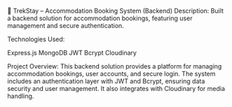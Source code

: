 🏨 TrekStay – Accommodation Booking System (Backend)
Description:
Built a backend solution for accommodation bookings, featuring user management and secure authentication.

Technologies Used:

Express.js
MongoDB
JWT
Bcrypt
Cloudinary


Project Overview:
This backend solution provides a platform for managing accommodation bookings, user accounts, and secure login. The system includes an authentication layer with JWT and Bcrypt, ensuring data security and user management. It also integrates with Cloudinary for media handling.
